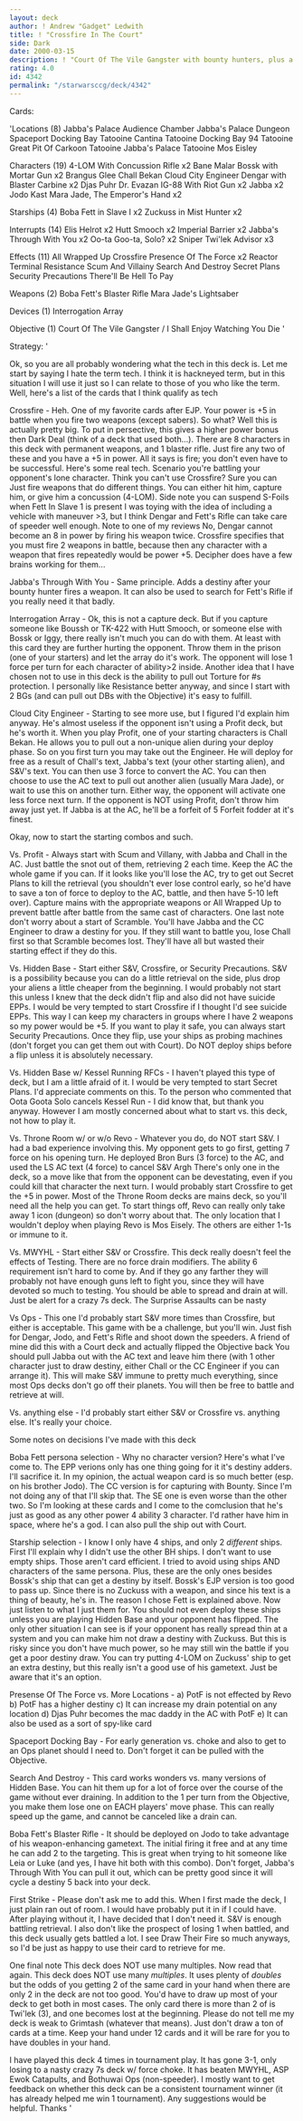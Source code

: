```yaml
---
layout: deck
author: ! Andrew "Gadget" Ledwith
title: ! "Crossfire In The Court"
side: Dark
date: 2000-03-15
description: ! "Court Of The Vile Gangster with bounty hunters, plus a little tech to keep your opponent on his toes"
rating: 4.0
id: 4342
permalink: "/starwarsccg/deck/4342"
---
```

Cards: 

'Locations (8)
Jabba's Palace Audience Chamber
Jabba's Palace Dungeon
Spaceport Docking Bay
Tatooine Cantina
Tatooine Docking Bay 94
Tatooine Great Pit Of Carkoon
Tatooine Jabba's Palace
Tatooine Mos Eisley

Characters (19)
4-LOM With Concussion Rifle  x2
Bane Malar
Bossk with Mortar Gun  x2
Brangus Glee
Chall Bekan
Cloud City Engineer
Dengar with Blaster Carbine  x2
Djas Puhr
Dr. Evazan
IG-88 With Riot Gun  x2
Jabba  x2
Jodo Kast
Mara Jade, The Emperor's Hand	x2

Starships (4)
Boba Fett in Slave I  x2
Zuckuss in Mist Hunter	x2

Interrupts (14)
Elis Helrot  x2
Hutt Smooch  x2
Imperial Barrier  x2
Jabba's Through With You  x2
Oo-ta Goo-ta, Solo?  x2
Sniper
Twi'lek Advisor  x3

Effects (11)
All Wrapped Up
Crossfire
Presence Of The Force  x2
Reactor Terminal
Resistance
Scum And Villainy
Search And Destroy
Secret Plans
Security Precautions
There'll Be Hell To Pay

Weapons (2)
Boba Fett's Blaster Rifle
Mara Jade's Lightsaber

Devices (1)
Interrogation Array

Objective (1)
Court Of The Vile Gangster / I Shall Enjoy Watching You Die '

Strategy: '

Ok, so you are all probably wondering what the tech in this deck is. Let me start by saying I hate the term tech. I think it is hackneyed term, but in this situation I will use it just so I can relate to those of you who like the term. Well, here's a list of the cards that I think qualify as tech

Crossfire - Heh. One of my favorite cards after EJP. Your power is +5 in battle when you fire two weapons (except sabers). So what? Well this is actually pretty big. To put in persective, this gives a higher power bonus then Dark Deal (think of a deck that used both...). There are 8 characters in this deck with permanent weapons, and 1 blaster rifle. Just fire any two of these and you have a +5 in power. All it says is fire; you don't even have to be successful. Here's some real tech. Scenario you're battling your opponent's lone character. Think you can't use Crossfire? Sure you can Just fire weapons that do different things. You can either hit him, capture him, or give him a concussion (4-LOM). Side note you can suspend S-Foils when Fett In Slave 1 is present I was toying with the idea of including a vehicle with maneuver >3, but I think Dengar and Fett's Rifle can take care of speeder well enough. Note to one of my reviews No, Dengar cannot become an 8 in power by firing his weapon twice. Crossfire specifies that you must fire 2 weapons in battle, because then any character with a weapon that fires repeatedly would be power +5. Decipher does have a few brains working for them...

Jabba's Through With You - Same principle. Adds a destiny after your bounty hunter fires a weapon. It can also be used to search for Fett's Rifle if you really need it that badly.

Interrogation Array - Ok, this is not a capture deck. But if you capture someone like Boussh or TK-422 with Hutt Smooch, or someone else with Bossk or Iggy, there really isn't much you can do with them. At least with this card they are further hurting the opponent. Throw them in the prison (one of your starters) and let the array do it's work. The opponent will lose 1 force per turn for each character of ability>2 inside. Another idea that I have chosen not to use in this deck is the ability to pull out Torture for #s protection. I personally like Resistance better anyway, and since I start with 2 BGs (and can pull out DBs with the Objective) it's easy to fulfill.

Cloud City Engineer - Starting to see more use, but I figured I'd explain him anyway. He's almost useless if the opponent isn't using a Profit deck, but he's worth it. When you play Profit, one of your starting characters is Chall Bekan. He allows you to pull out a non-unique alien during your deploy phase. So on you first turn you may take out the Engineer. He will deploy for free as a result of Chall's text, Jabba's text (your other starting alien), and S&V's text. You can then use 3 force to convert the AC. You can then choose to use the AC text to pull out another alien (usually Mara Jade), or wait to use this on another turn. Either way, the opponent will activate one less force next turn. If the opponent is NOT using Profit, don't throw him away just yet. If Jabba is at the AC, he'll be a forfeit of 5 Forfeit fodder at it's finest.


Okay, now to start the starting combos and such.

Vs. Profit - Always start with Scum and Villany, with Jabba and Chall in the AC. Just battle the snot out of them, retrieving 2 each time. Keep the AC the whole game if you can. If it looks like you'll lose the AC, try to get out Secret Plans to kill the retrieval (you shouldn't ever lose control early, so he'd have to save a ton of force to deploy to the AC, battle, and then have 5-10 left over). Capture mains with the appropriate weapons or All Wrapped Up to prevent battle after battle from the same cast of characters. One last note don't worry about a start of Scramble. You'll have Jabba and the CC Engineer to draw a destiny for you. If they still want to battle you, lose Chall first so that Scramble becomes lost. They'll have all but wasted their starting effect if they do this.

Vs. Hidden Base - Start either S&V, Crossfire, or Security Precautions. S&V is a possibility because you can do a little retrieval on the side, plus drop your aliens a little cheaper from the beginning. I would probably not start this unless I knew that the deck didn't flip and also did not have suicide EPPs. I would be very tempted to start Crossfire if I thought I'd see suicide EPPs. This way I can keep my characters in groups where I have 2 weapons so my power would be +5. If you want to play it safe, you can always start Security Precautions. Once they flip, use your ships as probing machines (don't forget you can get them out with Court). Do NOT deploy ships before a flip unless it is absolutely necessary.

Vs. Hidden Base w/ Kessel Running RFCs - I haven't played this type of deck, but I am a little afraid of it. I would be very tempted to start Secret Plans. I'd appreciate comments on this. To the person who commented that Oota Goota Solo cancels Kessel Run - I did know that, but thank you anyway. However I am mostly concerned about what to start vs. this deck, not how to play it.

Vs. Throne Room w/ or w/o Revo - Whatever you do, do NOT start S&V. I had a bad experience involving this. My opponent gets to go first, getting 7 force on his opening turn. He deployed Bron Burs (3 force) to the AC, and used the LS AC text (4 force) to cancel S&V Argh There's only one in the deck, so a move like that from the opponent can be devestating, even if you could kill that character the next turn. I would probably start Crossfire to get the +5 in power. Most of the Throne Room decks are mains deck, so you'll need all the help you can get. To start things off, Revo can really only take away 1 icon (dungeon) so don't worry about that. The only location that I wouldn't deploy when playing Revo is Mos Eisely. The others are either 1-1s or immune to it.

Vs. MWYHL - Start either S&V or Crossfire. This deck really doesn't feel the effects of Testing. There are no force drain modifiers. The ability 6 requirement isn't hard to come by. And if they go any farther they will probably not have enough guns left to fight you, since they will have devoted so much to testing. You should be able to spread and drain at will. Just be alert for a crazy 7s deck. The Surprise Assaults can be nasty

Vs Ops - This one I'd probably start S&V more times than Crossfire, but either is acceptable. This game with be a challenge, but you'll win. Just fish for Dengar, Jodo, and Fett's Rifle and shoot down the speeders. A friend of mine did this with a Court deck and actually flipped the Objective back You should pull Jabba out with the AC text and leave him there (with 1 other character just to draw destiny, either Chall or the CC Engineer if you can arrange it). This will make S&V immune to pretty much everything, since most Ops decks don't go off their planets. You will then be free to battle and retrieve at will.

Vs. anything else - I'd probably start either S&V or Crossfire vs. anything else. It's really your choice.


Some notes on decisions I've made with this deck

Boba Fett persona selection - Why no character version? Here's what I've come to. The EPP verions only has one thing going for it it's destiny adders. I'll sacrifice it. In my opinion, the actual weapon card is so much better (esp. on his brother Jodo). The CC version is for capturing with Bounty. Since I'm not doing any of that I'll skip that. The SE one is even worse than the other two. So I'm looking at these cards and I come to the comclusion that he's just as good as any other power 4 ability 3 character. I'd rather have him in space, where he's a god. I can also pull the ship out with Court.

Starship selection - I know I only have 4 ships, and only 2 *different* ships. First I'll explain why I didn't use the other BH ships. I don't want to use empty ships. Those aren't card efficient. I tried to avoid using ships AND characters of the same persona. Plus, these are the only ones besides Bossk's ship that can get a destiny by itself. Bossk's EJP version is too good to pass up. Since there is no Zuckuss with a weapon, and since his text is a thing of beauty, he's in. The reason I chose Fett is explained above. Now just listen to what I just them for. You should not even deploy these ships unless you are playing Hidden Base and your opponent has flipped. The only other situation I can see is if your opponent has really spread thin at a system and you can make him not draw a destiny with Zuckuss. But this is risky since you don't have much power, so he may still win the battle if you get a poor destiny draw. You can try putting 4-LOM on Zuckuss' ship to get an extra destiny, but this really isn't a good use of his gametext. Just be aware that it's an option.

Presense Of The Force vs. More Locations -
a) PotF is not effected by Revo
b) PotF has a higher destiny
c) It can increase my drain potential on any location
d) Djas Puhr becomes the mac daddy in the AC with PotF
e) It can also be used as a sort of spy-like card

Spaceport Docking Bay - For early generation vs. choke and also to get to an Ops planet should I need to. Don't forget it can be pulled with the Objective.

Search And Destroy - This card works wonders vs. many versions of Hidden Base. You can hit them up for a lot of force over the course of the game without ever draining. In addition to the 1 per turn from the Objective, you make them lose one on EACH players' move phase. This can really speed up the game, and cannot be canceled like a drain can.

Boba Fett's Blaster Rifle - It should be deployed on Jodo to take advantage of his weapon-enhancing gametext. The initial firing it free and at any time he can add 2 to the targeting. This is great when trying to hit someone like Leia or Luke (and yes, I have hit both with this combo). Don't forget, Jabba's Through With You can pull it out, which can be pretty good since it will cycle a destiny 5 back into your deck.

First Strike - Please don't ask me to add this. When I first made the deck, I just plain ran out of room. I would have probably put it in if I could have. After playing without it, I have decided that I don't need it. S&V is enough battling retrieval. I also don't like the prospect of losing 1 when battled, and this deck usually gets battled a lot. I see Draw Their Fire so much anyways, so I'd be just as happy to use their card to retrieve for me.

One final note This deck does NOT use many multiples. Now read that again. This deck does NOT use many *multiples*. It uses plenty of *doubles* but the odds of you getting 2 of the same card in your hand when there are only 2 in the deck are not too good. You'd have to draw up most of your deck to get both in most cases. The only card there is more than 2 of is Twi'lek (3), and one becomes lost at the beginning. Please do not tell me my deck is weak to Grimtash (whatever that means). Just don't draw a ton of cards at a time. Keep your hand under 12 cards and it will be rare for you to have doubles in your hand.

I have played this deck 4 times in tournament play. It has gone 3-1, only losing to a nasty crazy 7s deck w/ force choke. It has beaten MWYHL, ASP Ewok Catapults, and Bothuwai Ops (non-speeder). I mostly want to get feedback on whether this deck can be a consistent tournament winner (it has already helped me win 1 tournament). Any suggestions would be helpful. Thanks	    '
